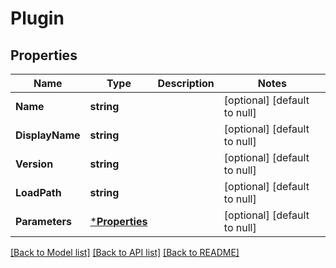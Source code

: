 # Plugin

## Properties
Name | Type | Description | Notes
------------ | ------------- | ------------- | -------------
**Name** | **string** |  | [optional] [default to null]
**DisplayName** | **string** |  | [optional] [default to null]
**Version** | **string** |  | [optional] [default to null]
**LoadPath** | **string** |  | [optional] [default to null]
**Parameters** | [***Properties**](properties.md) |  | [optional] [default to null]

[[Back to Model list]](../README.md#documentation-for-models) [[Back to API list]](../README.md#documentation-for-api-endpoints) [[Back to README]](../README.md)


